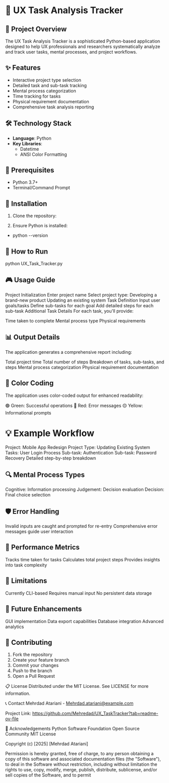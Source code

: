 # 🚀 UX Task Analysis Tracker

## 📝 Project Overview

The UX Task Analysis Tracker is a sophisticated Python-based application designed to help UX professionals and researchers systematically analyze and track user tasks, mental processes, and project workflows.

## ✨ Features

- Interactive project type selection
- Detailed task and sub-task tracking
- Mental process categorization
- Time tracking for tasks
- Physical requirement documentation
- Comprehensive task analysis reporting

## 🛠 Technology Stack

- **Language**: Python
- **Key Libraries**:
  - Datetime
  - ANSI Color Formatting

## 🚦 Prerequisites

- Python 3.7+
- Terminal/Command Prompt

## 🔧 Installation

1. Clone the repository:

2. Ensure Python is installed:

- python --version

## 🏃 How to Run

python UX_Task_Tracker.py

## 🎮 Usage Guide

Project Initialization
Enter project name
Select project type:
Developing a brand-new product
Updating an existing system
Task Definition
Input user goals/tasks
Define sub-tasks for each goal
Add detailed steps for each sub-task
Additional Task Details
For each task, you'll provide:

Time taken to complete
Mental process type
Physical requirements

## 📊 Output Details

The application generates a comprehensive report including:

Total project time
Total number of steps
Breakdown of tasks, sub-tasks, and steps
Mental process categorization
Physical requirement documentation

## 🌈 Color Coding

The application uses color-coded output for enhanced readability:

🟢 Green: Successful operations
🔴 Red: Error messages
🟡 Yellow: Informational prompts

# 💡 Example Workflow

Project: Mobile App Redesign
Project Type: Updating Existing System
Tasks:
User Login Process
Sub-task: Authentication
Sub-task: Password Recovery
Detailed step-by-step breakdown

## 🔍 Mental Process Types

Cognitive: Information processing
Judgement: Decision evaluation
Decision: Final choice selection

## 🛡️ Error Handling

Invalid inputs are caught and prompted for re-entry
Comprehensive error messages guide user interaction

## 🔬 Performance Metrics

Tracks time taken for tasks
Calculates total project steps
Provides insights into task complexity

## 🚧 Limitations

Currently CLI-based
Requires manual input
No persistent data storage

## 🔮 Future Enhancements

GUI implementation
Data export capabilities
Database integration
Advanced analytics

## 🤝 Contributing

1. Fork the repository
2. Create your feature branch
3. Commit your changes
4. Push to the branch
5. Open a Pull Request

📋 License
Distributed under the MIT License. See LICENSE for more information.

📞 Contact
Mehrdad Atariani - Mehrdad.atariani@example.com

Project Link: https://github.com/Mehredad/UX_TaskTracker?tab=readme-ov-file

🙏 Acknowledgements
Python Software Foundation
Open Source Community
MIT License

Copyright (c) [2025] [Mehrdad Atariani]

Permission is hereby granted, free of charge, to any person obtaining a copy of this software and associated documentation files (the "Software"), to deal in the Software without restriction, including without limitation the rights to use, copy, modify, merge, publish, distribute, sublicense, and/or sell copies of the Software, and to permit
